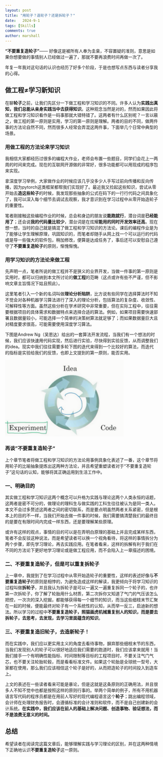 ```yaml
---
layout: post
title: "用轮子？造轮子？还是拆轮子？"
date:   2024-9-1
tags: [Skills]
comments: true
author: marshall
---
```




**“不要重复造轮子”**—— 好像这是被所有人奉为圭臬，不容置疑的准则，意思是如果你想要做的事情别人已经做过一遍了，那就不要再浪费时间再做一次了。

年复一年我对这句话的认识也经历了好多个阶段，于是也想写点东西与读者分享我的心得。

<!-- more -->

## 做工程≠学习新知识

在聊**轮子**之前，让我们先区分一下做工程和学习知识的不同。许多人认为**实践出真知，我们总能从亲身实践当中去获得知识**。这种观念当然是对的，然而如果因此将做工程和学习知识看作是一码事那就大错特错了。这两者有什么区别呢？一言以蔽之，做工程的第一原则是实用，学习的第一原则是理解。两者的目的不同，做两件事的方法论自然不同，然而很多人经常会弄混这两件事，下面举几个日常中典型的场景。

### 用做工程的方法论来学习知识

我相信大家都经历过很多的编程大作业，老师会布置一些题目，同学们会花上一两周的时间来完成。现在的互联网开源做的非常好，很多功能都可以用现成的程序包来实现。

拿深度学习举例，大家做作业的时候应该几乎没多少人手写过前向传播和反向传播，因为pytorch这类框架都帮我们实现好了。最近我又捡起这些知识，尝试从零开始去**造这些轮子**的时候，我发现那些抽象的公式在码下的一行行代码之间具象化了，我可以深入每个细节去调试去观察，我才意识到在学习过程中从零开始造轮子的重要性。

笔者刚接触这些编程作业的时候，总会和身边的朋友说**能跑就行**，潜台词是**已经能用了**；还会说**我的代码量比较少**，潜台词是在炫耀**能用的同时开发效率还高**。现在想一想，当时的自己就是搞混了做工程和学习知识的方法论。课后的编程作业是为了能够让学生理解原理，巩固知识的，而笔者却随手从网上找一个可以运行的代码或是导一些强大的软件包，稍加修改，便算是达成任务了，事后还可以安慰自己遵守了**不要重复造轮子**的原则，惭愧惭愧。

### 用学习知识的方法论来做工程

先声明一点，笔者所说的做工程并不是狭义的业界开发，当做一件事的第一原则是实用时，都可以归纳到本文所讨论的**做工程**的范畴（这点或许有些不严谨，但不影响文章主旨情况下姑且照此）。

这里笔者引入一个新的名词叫做**理论分析陷阱**，比方说有些同学在选择算法时不知不觉会对各种机器学习算法进行了深入的理论分析，包括算法的复杂度、收敛性、可解释性等方面。虽然这些分析在学术研究中非常重要，但在实际工程中，往往需要根据项目的具体需求和数据特点来选择合适的算法。例如，如果项目需要快速部署且数据量较小，可能选择一个简单的决策树算法就足够了；而如果数据量巨大且对精度要求很高，可能需要使用深度学习算法。

下图是Andrew Ng（吴恩达）给出的一套算法开发流程，当我们有一个想法的时候，我们应该快速用代码实现，然后进行实验，尽快得到实验反馈，从而调整我们的idea。现实中我们往往需要多轮下图的迭代来得到一个比较好的算法，而迭代的指标是实验给我们的反馈，也即上文提到的第一原则，能否实用。

![image-20240901184522203](../images/circle.png)



### 再谈”不要重复造轮子“

上个章节笔者将做工程和学习知识的方法论用事例具象化表述了一番，这个章节将用轮子的比喻抽象提炼出这两种方法论，并且希望重塑读者对于“不要重复造轮子”这句话的认知，能够将其正确运用到生活工作中。

### 一、明确目的

其实做工程和学习知识这两个概念可以升格为实践与理论这两个人类永恒的话题，这两者是密不可分的，做理论的理科生与做实践的工科生往往被认为是同一类人。本文不会过多赘述这两者之间的密切联系，而是要点明虽然两者关系紧密，但是根本上的目的不一样，当我们开始去做一件事的时候，我们需要搞清楚我们的最终目的是要在有限时间内完成一样东西，还是要理解某些原理。

或许有这样的观点，事情的目的可以是在弄明白原理的基础上并且完成某样东西，笔者不会反驳这种说法，而是希望读者可以换一个视角看待，将这样的事情拆分为两个步骤，即先学习理论，再去实践应用。在笔者看来，这样的拆解有利于我们在不同的方法论下更好地学习理论或是做工程应用，而不会陷入上一章描述的困境。

### 二、不要重复造轮子，但是可以重复拆轮子

上一章中，我提到了在学习过程中从零开始造轮子的重要性，这样的表述好像与**不要重复造轮子**的原则是相悖的，为避免造成这样的解读，我更倾向于将学习知识的过程叫做**拆轮子**，并且我认为拆轮子是可以一遍又一遍重复拆同一个轮子的，也许第一次拆轮子，你了解了轮胎用什么材质，第二次拆你又知道了气门的气压该怎么把控，一次次的深入挖掘，都能够获得每一个细节的知识，而当这些细枝末节汇聚在一起的时候，便能最终对轮子有一个系统性的认知，从而举一反三，启迪新的想法。所以学习的过程中**不要重复造轮子，照猫画虎机械重复别人的知识，而是要去拆轮子，去思考，去发现，去学习里面蕴含的知识**。

### 三、不要重复造旧轮子，去造新轮子！

而在实践中，我们应以更实用主义的角度去看待事物，摒弃那些细枝末节的东西，当我们发现别人的轮子可以很好地适应我们需要的跑道时，我们应该拿来就用！当我们接手一个有明确性能指标、时间限制等目标的工程项目时，不要关注气门气芯，也不要关注轮胎轮毂，而是看看标准文件。如果这个轮胎是全球统一型号，大家都在使用，那么我们应该相信这个轮子是好的，从而把造轮子的时间投入到造车上。

上文的表述在一些读者看来可能是暴论，但是这就是这条原则的正确用法，并且很多人不知不觉中也都是按照这样的原则行事的。举两个简单的例子，所有不用机器语言写代码的程序员都是在用前人写好的现代编程语言这个**轮子**；跳出编程领域，会计师在处理财务报告时，会遵循标准的会计准则和软件，而不是自己创建新的会计系统。**在实践中，我们应该在前人的基础上解决问题、创造事物、验证想法，而不是浪费无意义的时间。**



## 总结

希望读者在阅读完这篇文章后，能够理解实践与学习理论的区别，并在这两种情境下正确地认识**不要重复造轮子**这一原则。